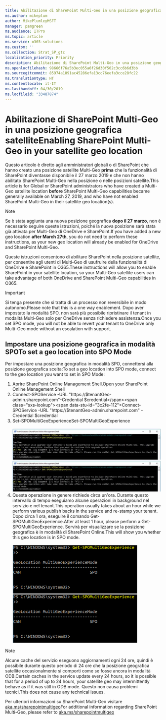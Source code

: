 ```yaml
---
title: Abilitazione di SharePoint Multi-Geo in una posizione geografica satellite
ms.author: mikeplum
author: MikePlumleyMSFT
manager: pamgreen
ms.audience: ITPro
ms.topic: article
ms.service: o365-solutions
ms.custom: ''
ms.collection: Strat_SP_gtc
localization_priority: Priority
description: Abilitazione di SharePoint Multi-Geo in una posizione geografica satellite.
ms.openlocfilehash: 98666f76a5b3ec055a6f26d30f502c3cc6b6d3bb
ms.sourcegitcommit: 85974a1891ac45286efa13cc76eefa3cce28fc22
ms.translationtype: HT
ms.contentlocale: it-IT
ms.lasthandoff: 04/30/2019
ms.locfileid: "33487874"
---
```

# <a name="enabling-sharepoint-multi-geo-in-your-satellite-geo-location"></a><span data-ttu-id="3c2fe-103">Abilitazione di SharePoint Multi-Geo in una posizione geografica satellite</span><span class="sxs-lookup"><span data-stu-id="3c2fe-103">Enabling SharePoint Multi-Geo in your satellite geo location</span></span>

<span data-ttu-id="3c2fe-104">Questo articolo è diretto agli amministratori globali o di SharePoint che hanno creato una posizione satellite Multi-Geo **prima** che la funzionalità di SharePoint diventasse disponibile il 27 marzo 2019 e che non hanno abilitato SharePoint Multi-Geo nella posizione o nelle posizioni satellite.</span><span class="sxs-lookup"><span data-stu-id="3c2fe-104">This article is for Global or SharePoint administrators who have created a Multi-Geo satellite location **before** SharePoint Multi-Geo capabilities became generally available on March 27, 2019, and who have not enabled SharePoint Multi-Geo in their satellite geo location(s).</span></span> 

>[!Note]
><span data-ttu-id="3c2fe-105">Se è stata aggiunta una nuova posizione geografica **dopo il 27 marzo**, non è necessario seguire queste istruzioni, poiché la nuova posizione sarà stata già attivata per Multi-Geo di OneDrive e SharePoint.</span><span class="sxs-lookup"><span data-stu-id="3c2fe-105">If you have added a new geo location **after March 27th**, you do not need to perform these instructions, as your new geo location will already be enabled for OneDrive and SharePoint Multi-Geo.</span></span>

<span data-ttu-id="3c2fe-106">Queste istruzioni consentono di abilitare SharePoint nella posizione satellite, per consentire agli utenti di Multi-Geo di usufruire della funzionalità di OneDrive e SharePoint in O365.</span><span class="sxs-lookup"><span data-stu-id="3c2fe-106">These instructions will allow you to enable SharePoint in your satellite location, so your Multi-Geo satellite users can take advantage of both OneDrive and SharePoint Multi-Geo capabilities in O365.</span></span> 

>[!IMPORTANT]
><span data-ttu-id="3c2fe-107">Si tenga presente che si tratta di un processo non reversibile in modo autonomo.</span><span class="sxs-lookup"><span data-stu-id="3c2fe-107">Please note that this is a one way enablement.</span></span> <span data-ttu-id="3c2fe-108">Dopo aver impostato la modalità SPO, non sarà più possibile ripristinare il tenant in modalità Multi-Geo solo per OneDrive senza richiedere assistenza.</span><span class="sxs-lookup"><span data-stu-id="3c2fe-108">Once you set SPO mode, you will not be able to revert your tenant to OneDrive only Multi-Geo mode without an escalation with support.</span></span> 

## <a name="to-set-a-geo-location-into-spo-mode"></a><span data-ttu-id="3c2fe-109">Impostare una posizione geografica in modalità SPO</span><span class="sxs-lookup"><span data-stu-id="3c2fe-109">To set a geo location into SPO Mode</span></span>

<span data-ttu-id="3c2fe-110">Per impostare una posizione geografica in modalità SPO, connettersi alla posizione geografica scelta:</span><span class="sxs-lookup"><span data-stu-id="3c2fe-110">To set a geo location into SPO mode, connect to the geo location you want to set in SPO Mode:</span></span>

1.  <span data-ttu-id="3c2fe-111">Aprire SharePoint Online Management Shell.</span><span class="sxs-lookup"><span data-stu-id="3c2fe-111">Open your SharePoint Online Management Shell</span></span> 
2.  <span data-ttu-id="3c2fe-112">Connect-SPOService -URL "https://$tenantGeo-admin.sharepoint.com"-Credential $credential</span><span class="sxs-lookup"><span data-stu-id="3c2fe-112">Connect-SPOService -URL "https://$tenantGeo-admin.sharepoint.com" -Credential $credential</span></span>
3.  <span data-ttu-id="3c2fe-113">Set-SPOMultiGeoExperience</span><span class="sxs-lookup"><span data-stu-id="3c2fe-113">Set-SPOMultiGeoExperience</span></span></br></br>
<span data-ttu-id="3c2fe-114">![Set-SPOMultiGeoExperience](media/Set-SPO-MultiGeo.jpg)</span><span class="sxs-lookup"><span data-stu-id="3c2fe-114">![Set-SPOMultiGeoExperience](media/Set-SPO-MultiGeo.jpg)</span></span>
4.  <span data-ttu-id="3c2fe-115">Questa operazione in genere richiede circa un'ora. Durante questo intervallo di tempo eseguiamo alcune operazioni in background nel servizio e nel tenant.</span><span class="sxs-lookup"><span data-stu-id="3c2fe-115">This operation usually takes about an hour while we perform various publish backs in the service and re-stamp your tenant.</span></span> <span data-ttu-id="3c2fe-116">Dopo circa 1 ora, eseguire il comando Get-SPOMultiGeoExperience.</span><span class="sxs-lookup"><span data-stu-id="3c2fe-116">After at least 1 hour, please perform a Get-SPOMultiGeoExperience.</span></span>  <span data-ttu-id="3c2fe-117">Servirà per visualizzare se la posizione geografica è in modalità di SharePoint Online.</span><span class="sxs-lookup"><span data-stu-id="3c2fe-117">This will show you whether this geo location is in SPO mode.</span></span></br></br>
<span data-ttu-id="3c2fe-118">![Set-SPOMultiGeoExperience](media/Get-SPO-MultiGeo.jpg)</span><span class="sxs-lookup"><span data-stu-id="3c2fe-118">![Set-SPOMultiGeoExperience](media/Get-SPO-MultiGeo.jpg)</span></span>

 
 
 
>[!Note]
><span data-ttu-id="3c2fe-119">Alcune cache del servizio eseguono aggiornamenti ogni 24 ore, quindi è possibile durante questo periodo di 24 ore che la posizione geografica satellite occasionalmente si comporti come se fosse ancora in modalità ODB.</span><span class="sxs-lookup"><span data-stu-id="3c2fe-119">Certain caches in the service update every 24 hours, so it is possible that for a period of up to 24 hours, your satellite geo may intermittently behave as if it was still in ODB mode.</span></span> <span data-ttu-id="3c2fe-120">Questo non causa problemi tecnici.</span><span class="sxs-lookup"><span data-stu-id="3c2fe-120">This does not cause any technical issues.</span></span> 
 
<span data-ttu-id="3c2fe-121">Per ulteriori informazioni su SharePoint Multi-Geo visitare [aka.ms/sharepointmultigeo](https://docs.microsoft.com/it-IT/office365/enterprise/multi-geo-capabilities-in-onedrive-and-sharepoint-online-in-office-365)</span><span class="sxs-lookup"><span data-stu-id="3c2fe-121">For additional information regarding SharePoint Multi-Geo, please refer to [aka.ms/sharepointmultigeo](https://docs.microsoft.com/it-IT/office365/enterprise/multi-geo-capabilities-in-onedrive-and-sharepoint-online-in-office-365)</span></span>



